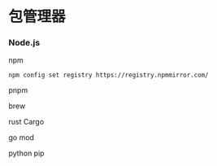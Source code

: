 # 包管理器

### Node.js

npm

```shell
npm config set registry https://registry.npmmirror.com/
```

pnpm

brew



rust Cargo

go mod

python pip